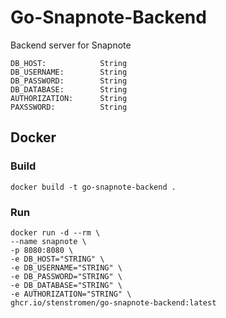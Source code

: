 # Go-Snapnote-Backend

Backend server for Snapnote

```
DB_HOST:            String
DB_USERNAME:        String
DB_PASSWORD:        String
DB_DATABASE:        String
AUTHORIZATION:      String
PAXSSWORD:          String
```

## Docker

### Build
```
docker build -t go-snapnote-backend .
```

### Run
```
docker run -d --rm \
--name snapnote \
-p 8080:8080 \
-e DB_HOST="STRING" \
-e DB_USERNAME="STRING" \
-e DB_PASSWORD="STRING" \
-e DB_DATABASE="STRING" \
-e AUTHORIZATION="STRING" \
ghcr.io/stenstromen/go-snapnote-backend:latest
```